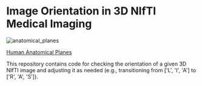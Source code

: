 # Image Orientation in 3D NIfTI Medical Imaging


![anatomical_planes](https://github.com/user-attachments/assets/2a1097dd-bcdb-4a7b-9387-77994353edcd)

[Human Anatomical Planes](https://medium.com/r/?url=https%3A%2F%2Fmedicine107.wordpress.com%2F2014%2F12%2F24%2Fanatomical-planes%2F)

This repository contains code for checking the orientation of a given 3D NIfTI image and adjusting it as needed (e.g., transitioning from ['L', 'I', 'A'] to ['R', 'A', 'S']).

